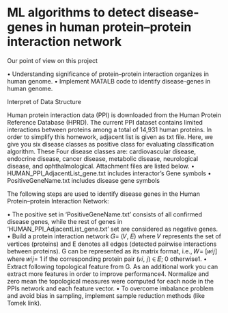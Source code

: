 # ML algorithms to detect disease-genes in human protein–protein interaction network 

Our point of view on this project

•	Understanding significance of protein–protein interaction organizes in human genome.
•	Implement MATALB code to identify disease-genes in human genome.

Interpret of Data Structure 

Human protein interaction data (PPI) is downloaded from the Human Protein Reference Database (HPRD). The current PPI dataset contains limited interactions between proteins among a total of 14,931 human proteins. In order to simplify this homework, adjacent list is given as txt file. Here, we give you six disease classes as positive class for evaluating classification algorithm. These Four disease classes are: cardiovascular disease, endocrine disease, cancer disease, metabolic disease, neurological disease, and ophthalmological. Attachment files are listed below. 
•	HUMAN_PPI_AdjacentList_gene.txt includes interactor’s Gene symbols 
•	PositiveGeneName.txt includes disease gene symbols

The following steps are used to identify disease genes in the Human Protein–protein Interaction Network: 

•	The positive set in ‘PositiveGeneName.txt’ consists of all confirmed disease genes, while the rest of genes in ‘HUMAN_PPI_AdjacentList_gene.txt’ set are considered as negative genes. 
•	Build a protein interaction network 𝐺= (𝑉, 𝐸) where 𝑉 represents the set of vertices (proteins) and E denotes all edges (detected pairwise interactions between proteins). G can be represented as its matrix format, i.e., 𝑊= [𝑤𝑖𝑗] where 𝑤𝑖𝑗= 1 if the corresponding protein pair (𝑣𝑖, 𝑗) ∈ 𝐸; 0 otherwise1. 
•	Extract following topological feature from G. As an additional work you can extract more features in order to improve performance4. Normalize and zero mean the topological measures were computed for each node in the PPIs network and each feature vector. 
•	To overcome imbalance problem and avoid bias in sampling, implement sample reduction methods (like Tomek link).


